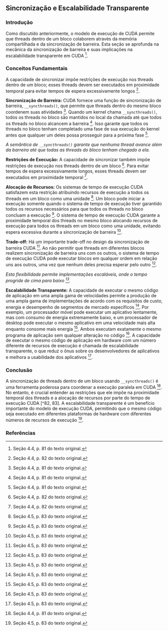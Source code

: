 ## Sincronização e Escalabilidade Transparente
### Introdução
Como discutido anteriormente, o modelo de execução de CUDA permite que threads dentro de um bloco colaborem através da memória compartilhada e da sincronização de barreira. Esta seção se aprofunda na mecânica da sincronização de barreira e suas implicações na escalabilidade transparente em CUDA [^81].

### Conceitos Fundamentais
A capacidade de sincronizar impõe restrições de execução nos threads dentro de um bloco; esses threads devem ser executados em proximidade temporal para evitar tempos de espera excessivamente longos [^82].

**Sincronização de Barreira:** CUDA fornece uma função de sincronização de barreira, `__syncthreads()`, que permite que threads dentro do mesmo bloco coordenem suas atividades [^81]. Quando um kernel chama `__syncthreads()`, todos os threads no bloco são mantidos no local da chamada até que todos os threads no bloco alcancem a barreira [^81]. Isso garante que todos os threads no bloco tenham completado uma fase de sua execução do kernel antes que qualquer um deles possa prosseguir para a próxima fase [^81].

*A semântica de `__syncthreads()` garante que nenhuma thread avance além da barreira até que todas as threads do bloco tenham chegado a ela.*

**Restrições de Execução:** A capacidade de sincronizar também impõe restrições de execução nos threads dentro de um bloco [^82]. Para evitar tempos de espera excessivamente longos, esses threads devem ser executados em proximidade temporal [^82].

**Alocação de Recursos:** Os sistemas de tempo de execução CUDA satisfazem esta restrição atribuindo recursos de execução a todos os threads em um bloco como uma unidade [^83]. Um bloco pode iniciar a execução somente quando o sistema de tempo de execução tiver garantido todos os recursos necessários para que todos os threads no bloco concluam a execução [^83]. O sistema de tempo de execução CUDA garante a proximidade temporal dos threads no mesmo bloco alocando recursos de execução para todos os threads em um bloco como uma unidade, evitando espera excessiva durante a sincronização de barreira [^83].

**Trade-off:** Há um importante trade-off no design da sincronização de barreira CUDA [^83]. Ao não permitir que threads em diferentes blocos realizem sincronização de barreira uns com os outros, o sistema de tempo de execução CUDA pode executar blocos em qualquer ordem em relação uns aos outros, uma vez que nenhum deles precisa esperar pelo outro [^83].

*Esta flexibilidade permite implementações escaláveis, onde o tempo progride de cima para baixo [^83].*

**Escalabilidade Transparente:** A capacidade de executar o mesmo código de aplicação em uma ampla gama de velocidades permite a produção de uma ampla gama de implementações de acordo com os requisitos de custo, energia e desempenho de segmentos de mercado específicos [^83]. Por exemplo, um processador móvel pode executar um aplicativo lentamente, mas com consumo de energia extremamente baixo, e um processador de desktop pode executar o mesmo aplicativo em uma velocidade mais alta enquanto consome mais energia [^83]. Ambos executam exatamente o mesmo programa de aplicação sem qualquer alteração no código [^83]. A capacidade de executar o mesmo código de aplicação em hardware com um número diferente de recursos de execução é chamada de escalabilidade transparente, o que reduz o ônus sobre os desenvolvedores de aplicativos e melhora a usabilidade dos aplicativos [^83].

### Conclusão
A sincronização de threads dentro de um bloco usando `__syncthreads()` é uma ferramenta poderosa para coordenar a execução paralela em CUDA [^81]. No entanto, é crucial entender as restrições que ele impõe na proximidade temporal dos threads e a alocação de recursos por parte do tempo de execução CUDA [^82, 83]. A escalabilidade transparente é um benefício importante do modelo de execução CUDA, permitindo que o mesmo código seja executado em diferentes plataformas de hardware com diferentes números de recursos de execução [^83].

### Referências
[^81]: Seção 4.4, p. 81 do texto original.
[^82]: Seção 4.4, p. 82 do texto original.
[^83]: Seção 4.5, p. 83 do texto original.
<!-- END -->